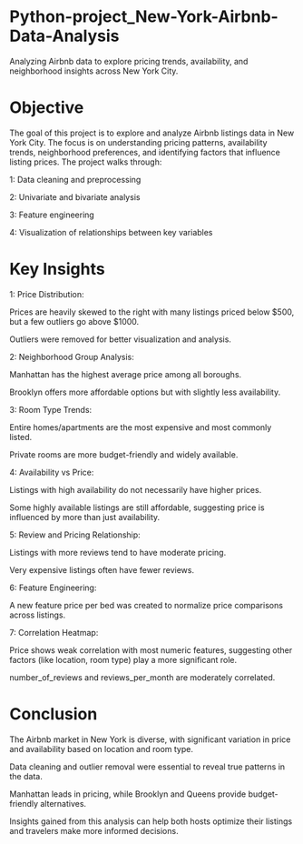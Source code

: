 # Python-project_New-York-Airbnb-Data-Analysis
Analyzing Airbnb data to explore pricing trends, availability, and neighborhood insights across New York City.

# Objective
The goal of this project is to explore and analyze Airbnb listings data in New York City. The focus is on understanding pricing patterns, availability trends, neighborhood preferences, and identifying factors that influence listing prices. The project walks through:

1: Data cleaning and preprocessing

2: Univariate and bivariate analysis

3: Feature engineering

4: Visualization of relationships between key variables

# Key Insights
1: Price Distribution:

   Prices are heavily skewed to the right with many listings priced below $500, but a few outliers go above $1000.
   
   Outliers were removed for better visualization and analysis.
   
2: Neighborhood Group Analysis:

   Manhattan has the highest average price among all boroughs.
   
   Brooklyn offers more affordable options but with slightly less availability.
   
3: Room Type Trends:

   Entire homes/apartments are the most expensive and most commonly listed.
   
   Private rooms are more budget-friendly and widely available.
   
4: Availability vs Price:

   Listings with high availability do not necessarily have higher prices.
   
   Some highly available listings are still affordable, suggesting price is influenced by more than just availability.
   
5: Review and Pricing Relationship:

   Listings with more reviews tend to have moderate pricing.
   
   Very expensive listings often have fewer reviews.
   
6: Feature Engineering:

   A new feature price per bed was created to normalize price comparisons across listings.
   
7: Correlation Heatmap:

   Price shows weak correlation with most numeric features, suggesting other factors (like location, room type) play a more significant role.
   
   number_of_reviews and reviews_per_month are moderately correlated.

# Conclusion

The Airbnb market in New York is diverse, with significant variation in price and availability based on location and room type.

Data cleaning and outlier removal were essential to reveal true patterns in the data.

Manhattan leads in pricing, while Brooklyn and Queens provide budget-friendly alternatives.

Insights gained from this analysis can help both hosts optimize their listings and travelers make more informed decisions.
